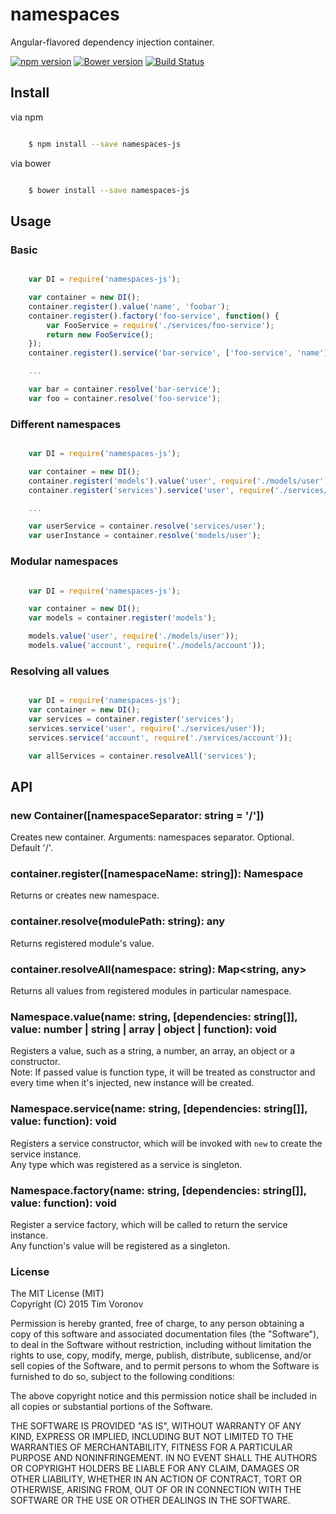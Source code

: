 # namespaces

Angular-flavored dependency injection container.

[![npm version](https://badge.fury.io/js/namespaces-js.svg)](https://www.npmjs.com/package/namespaces-js)
[![Bower version](https://badge.fury.io/bo/namespaces-js.svg)](http://badge.fury.io/bo/namespaces-js)
[![Build Status](https://secure.travis-ci.org/ziflex/namespaces.svg?branch=master)](http://travis-ci.org/ziflex/namespaces)

## Install

via npm

```sh

    $ npm install --save namespaces-js

```
via bower

```sh

    $ bower install --save namespaces-js

```

## Usage

### Basic

```javascript

    var DI = require('namespaces-js');

    var container = new DI();
    container.register().value('name', 'foobar');
    container.register().factory('foo-service', function() {
        var FooService = require('./services/foo-service');
        return new FooService();
    });
    container.register().service('bar-service', ['foo-service', 'name'], require('./services/bar-service'));

    ...

    var bar = container.resolve('bar-service');
    var foo = container.resolve('foo-service');

```

### Different namespaces

```javascript

    var DI = require('namespaces-js');

    var container = new DI();
    container.register('models').value('user', require('./models/user');
    container.register('services').service('user', require('./services/user');

    ...

    var userService = container.resolve('services/user');
    var userInstance = container.resolve('models/user');

```

### Modular namespaces

```javascript

    var DI = require('namespaces-js');

    var container = new DI();
    var models = container.register('models');

    models.value('user', require('./models/user'));
    models.value('account', require('./models/account'));

```

### Resolving all values

````javascript

    var DI = require('namespaces-js');
    var container = new DI();
    var services = container.register('services');
    services.service('user', require('./services/user'));
    services.service('account', require('./services/account'));

    var allServices = container.resolveAll('services');

````

## API

### new Container([namespaceSeparator: string = '/'])

Creates new container.
Arguments: namespaces separator. Optional. Default '/'.

### container.register([namespaceName: string]): Namespace
Returns or creates new namespace.    

### container.resolve(modulePath: string): any
Returns registered module's value.   

### container.resolveAll(namespace: string): Map<string, any>
Returns all values from registered modules in particular namespace.      

### Namespace.value(name: string, [dependencies: string[]], value: number | string | array | object | function): void
Registers a value, such as a string, a number, an array, an object or a constructor.    
Note: If passed value is function type, it will be treated as constructor and every time when it's injected, new instance will be created.

### Namespace.service(name: string, [dependencies: string[]], value: function): void
Registers a service constructor, which will be invoked with `new` to create the service instance.    
Any type which was registered as a service is singleton.

### Namespace.factory(name: string, [dependencies: string[]], value: function): void
Register a service factory, which will be called to return the service instance.    
Any function's value will be registered as a singleton.

### License

The MIT License (MIT)    
Copyright (C) 2015 Tim Voronov

Permission is hereby granted, free of charge, to any person obtaining a copy
of this software and associated documentation files (the "Software"), to deal
in the Software without restriction, including without limitation the rights
to use, copy, modify, merge, publish, distribute, sublicense, and/or sell
copies of the Software, and to permit persons to whom the Software is
furnished to do so, subject to the following conditions:

The above copyright notice and this permission notice shall be included in
all copies or substantial portions of the Software.

THE SOFTWARE IS PROVIDED "AS IS", WITHOUT WARRANTY OF ANY KIND, EXPRESS OR
IMPLIED, INCLUDING BUT NOT LIMITED TO THE WARRANTIES OF MERCHANTABILITY,
FITNESS FOR A PARTICULAR PURPOSE AND NONINFRINGEMENT. IN NO EVENT SHALL THE
AUTHORS OR COPYRIGHT HOLDERS BE LIABLE FOR ANY CLAIM, DAMAGES OR OTHER
LIABILITY, WHETHER IN AN ACTION OF CONTRACT, TORT OR OTHERWISE, ARISING FROM,
OUT OF OR IN CONNECTION WITH THE SOFTWARE OR THE USE OR OTHER DEALINGS IN
THE SOFTWARE.
